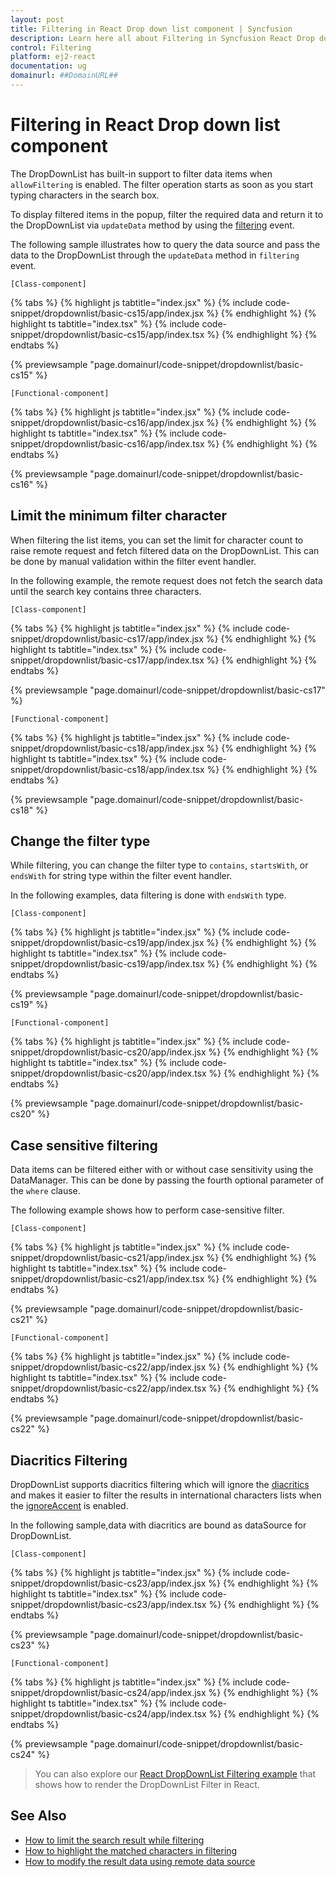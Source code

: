 ```yaml
---
layout: post
title: Filtering in React Drop down list component | Syncfusion
description: Learn here all about Filtering in Syncfusion React Drop down list component of Syncfusion Essential JS 2 and more.
control: Filtering 
platform: ej2-react
documentation: ug
domainurl: ##DomainURL##
---
```


# Filtering in React Drop down list component

The DropDownList has built-in support to filter data items when `allowFiltering` is enabled. The filter operation starts as soon as you start typing characters in the search box.

To display filtered items in the popup, filter the required data and return it to the DropDownList via `updateData` method by using the [filtering](https://ej2.syncfusion.com/react/documentation/api/drop-down-list/#filtering) event.

The following sample illustrates how to query the data source and pass the data to the DropDownList through the `updateData` method in `filtering` event.

`[Class-component]`

{% tabs %}
{% highlight js tabtitle="index.jsx" %}
{% include code-snippet/dropdownlist/basic-cs15/app/index.jsx %}
{% endhighlight %}
{% highlight ts tabtitle="index.tsx" %}
{% include code-snippet/dropdownlist/basic-cs15/app/index.tsx %}
{% endhighlight %}
{% endtabs %}

 {% previewsample "page.domainurl/code-snippet/dropdownlist/basic-cs15" %}

`[Functional-component]`

{% tabs %}
{% highlight js tabtitle="index.jsx" %}
{% include code-snippet/dropdownlist/basic-cs16/app/index.jsx %}
{% endhighlight %}
{% highlight ts tabtitle="index.tsx" %}
{% include code-snippet/dropdownlist/basic-cs16/app/index.tsx %}
{% endhighlight %}
{% endtabs %}

 {% previewsample "page.domainurl/code-snippet/dropdownlist/basic-cs16" %}

## Limit the minimum filter character

When filtering the list items, you can set the limit for character count to raise remote request and fetch filtered data on the DropDownList. This can be done by manual validation within the filter event handler.

In the following example, the remote request does not fetch the search data until the search key contains three characters.

`[Class-component]`

{% tabs %}
{% highlight js tabtitle="index.jsx" %}
{% include code-snippet/dropdownlist/basic-cs17/app/index.jsx %}
{% endhighlight %}
{% highlight ts tabtitle="index.tsx" %}
{% include code-snippet/dropdownlist/basic-cs17/app/index.tsx %}
{% endhighlight %}
{% endtabs %}

 {% previewsample "page.domainurl/code-snippet/dropdownlist/basic-cs17" %}

`[Functional-component]`

{% tabs %}
{% highlight js tabtitle="index.jsx" %}
{% include code-snippet/dropdownlist/basic-cs18/app/index.jsx %}
{% endhighlight %}
{% highlight ts tabtitle="index.tsx" %}
{% include code-snippet/dropdownlist/basic-cs18/app/index.tsx %}
{% endhighlight %}
{% endtabs %}

 {% previewsample "page.domainurl/code-snippet/dropdownlist/basic-cs18" %}

## Change the filter type

While filtering, you can change the filter type to `contains`, `startsWith`, or `endsWith` for string type within the filter event handler.

In the following examples, data filtering is done with `endsWith` type.

`[Class-component]`

{% tabs %}
{% highlight js tabtitle="index.jsx" %}
{% include code-snippet/dropdownlist/basic-cs19/app/index.jsx %}
{% endhighlight %}
{% highlight ts tabtitle="index.tsx" %}
{% include code-snippet/dropdownlist/basic-cs19/app/index.tsx %}
{% endhighlight %}
{% endtabs %}

 {% previewsample "page.domainurl/code-snippet/dropdownlist/basic-cs19" %}

`[Functional-component]`

{% tabs %}
{% highlight js tabtitle="index.jsx" %}
{% include code-snippet/dropdownlist/basic-cs20/app/index.jsx %}
{% endhighlight %}
{% highlight ts tabtitle="index.tsx" %}
{% include code-snippet/dropdownlist/basic-cs20/app/index.tsx %}
{% endhighlight %}
{% endtabs %}

 {% previewsample "page.domainurl/code-snippet/dropdownlist/basic-cs20" %}

## Case sensitive filtering

Data items can be filtered either with or without case sensitivity using the DataManager. This can be done by passing the fourth optional parameter of the `where` clause.

The following example shows how to perform case-sensitive filter.

`[Class-component]`

{% tabs %}
{% highlight js tabtitle="index.jsx" %}
{% include code-snippet/dropdownlist/basic-cs21/app/index.jsx %}
{% endhighlight %}
{% highlight ts tabtitle="index.tsx" %}
{% include code-snippet/dropdownlist/basic-cs21/app/index.tsx %}
{% endhighlight %}
{% endtabs %}

 {% previewsample "page.domainurl/code-snippet/dropdownlist/basic-cs21" %}

`[Functional-component]`

{% tabs %}
{% highlight js tabtitle="index.jsx" %}
{% include code-snippet/dropdownlist/basic-cs22/app/index.jsx %}
{% endhighlight %}
{% highlight ts tabtitle="index.tsx" %}
{% include code-snippet/dropdownlist/basic-cs22/app/index.tsx %}
{% endhighlight %}
{% endtabs %}

 {% previewsample "page.domainurl/code-snippet/dropdownlist/basic-cs22" %}

## Diacritics Filtering

DropDownList supports diacritics filtering which will ignore the [diacritics](https://en.wikipedia.org/wiki/Diacritic) and makes it easier to filter the results in international characters lists when the [ignoreAccent](https://ej2.syncfusion.com/react/documentation/api/drop-down-list/#ignoreaccent) is enabled.

In the following sample,data with diacritics are bound as dataSource for DropDownList.

`[Class-component]`

{% tabs %}
{% highlight js tabtitle="index.jsx" %}
{% include code-snippet/dropdownlist/basic-cs23/app/index.jsx %}
{% endhighlight %}
{% highlight ts tabtitle="index.tsx" %}
{% include code-snippet/dropdownlist/basic-cs23/app/index.tsx %}
{% endhighlight %}
{% endtabs %}

 {% previewsample "page.domainurl/code-snippet/dropdownlist/basic-cs23" %}

`[Functional-component]`

{% tabs %}
{% highlight js tabtitle="index.jsx" %}
{% include code-snippet/dropdownlist/basic-cs24/app/index.jsx %}
{% endhighlight %}
{% highlight ts tabtitle="index.tsx" %}
{% include code-snippet/dropdownlist/basic-cs24/app/index.tsx %}
{% endhighlight %}
{% endtabs %}

 {% previewsample "page.domainurl/code-snippet/dropdownlist/basic-cs24" %}

> You can also explore our [React DropDownList Filtering example]( https://ej2.syncfusion.com/react/demos/#/material/drop-down-list/filtering) that shows how to render the DropDownList Filter in React.

## See Also

* [How to limit the search result while filtering](./how-to/search-on-filtering/)
* [How to highlight the matched characters in filtering](./how-to/highlight-filtering/)
* [How to modify the result data using remote data source](./how-to/modify-data/)